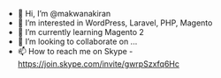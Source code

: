 - 👋 Hi, I’m @makwanakiran
- 👀 I’m interested in WordPress, Laravel, PHP, Magento
- 🌱 I’m currently learning Magento 2
- 💞️ I’m looking to collaborate on ...
- 📫 How to reach me on Skype - https://join.skype.com/invite/gwrpSzxfq6Hc

<!---
makwanakiran/makwanakiran is a ✨ special ✨ repository because its `README.md` (this file) appears on your GitHub profile.
You can click the Preview link to take a look at your changes.
--->
